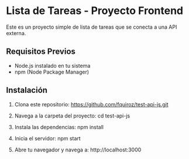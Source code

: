 # Lista de Tareas - Proyecto Frontend

Este es un proyecto simple de lista de tareas que se conecta a una API externa.

## Requisitos Previos

- Node.js instalado en tu sistema
- npm (Node Package Manager)

## Instalación

1. Clona este repositorio:
https://github.com/fquiroz/test-api-js.git

2. Navega a la carpeta del proyecto:
cd test-api-js

3. Instala las dependencias:
npm install

4. Inicia el servidor:
npm start  

5. Abre tu navegador y navega a:
http://localhost:3000





